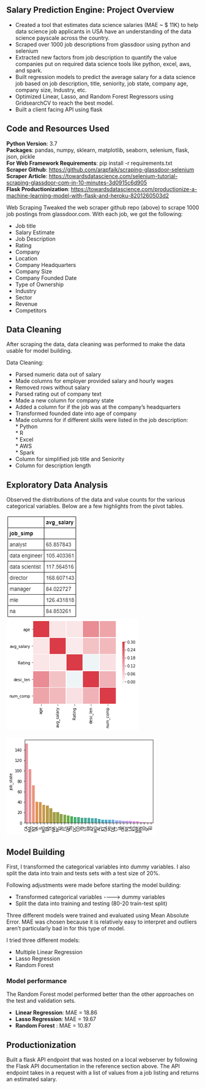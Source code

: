 ## Salary Prediction Engine: Project Overview

* Created a tool that estimates data science salaries (MAE ~ $ 11K) to help data science job applicants in USA have an understanding of the data science payscale across the country.
* Scraped over 1000 job descriptions from glassdoor using python and selenium
* Extracted new factors from job description to quantify the value companies put on required data science tools like python, excel, aws, and spark. 
* Built regression models to predict the average salary for a data science job based on job description, title, seniority, job state, company age, company size, Industry, etc.
* Optimized Linear, Lasso, and Random Forest Regressors using GridsearchCV to reach the best model.
* Built a client facing API using flask

## Code and Resources Used

**Python Version**: 3.7<br/>
**Packages**: pandas, numpy, sklearn, matplotlib, seaborn, selenium, flask, json, pickle<br/>
**For Web Framework Requirements**: pip install -r requirements.txt<br/>
**Scraper Github**: https://github.com/arapfaik/scraping-glassdoor-selenium<br/>
**Scraper Article**: https://towardsdatascience.com/selenium-tutorial-scraping-glassdoor-com-in-10-minutes-3d0915c6d905<br/>
**Flask Productionization**: https://towardsdatascience.com/productionize-a-machine-learning-model-with-flask-and-heroku-8201260503d2<br/>

Web Scraping
Tweaked the web scraper github repo (above) to scrape 1000 job postings from glassdoor.com. With each job, we got the following:

* Job title<br/>
* Salary Estimate<br/>
* Job Description<br/>
* Rating<br/>
* Company<br/>
* Location<br/>
* Company Headquarters<br/>
* Company Size<br/>
* Company Founded Date<br/>
* Type of Ownership<br/>
* Industry<br/>
* Sector<br/>
* Revenue<br/>
* Competitors<br/>

## Data Cleaning<br/>

After scraping the data, data cleaning was performed to make the data usable for model building.<br/>

Data Cleaning:<br/>
* Parsed numeric data out of salary<br/>
* Made columns for employer provided salary and hourly wages<br/>
* Removed rows without salary<br/>
* Parsed rating out of company text<br/>
* Made a new column for company state<br/>
* Added a column for if the job was at the company’s headquarters<br/>
* Transformed founded date into age of company<br/>
* Made columns for if different skills were listed in the job description:<br/>
        * Python<br/>
        * R<br/>
        * Excel<br/>
        * AWS<br/>
        * Spark<br/>
* Column for simplified job title and Seniority<br/>
* Column for description length<br/>

## Exploratory Data Analysis

Observed the distributions of the data and value counts for the various categorical variables. Below are a few highlights from the pivot tables.<br/>

![alt text](https://github.com/Vignesh-Shenbagarajan/salary-prediction-engine/blob/master/salary_by_job_title.PNG) ![alt text](https://github.com/Vignesh-Shenbagarajan/salary-prediction-engine/blob/master/correlation_visual.png)

![alt text](https://github.com/Vignesh-Shenbagarajan/salary-prediction-engine/blob/master/positions_by_state.png)
## Model Building
First, I transformed the categorical variables into dummy variables. I also split the data into train and tests sets with a test size of 20%.

Following adjustments were made before starting the model building:<br/>
* Transformed categorical variables ----> dummy variables<br/>
* Split the data into training and testing (80-20 train-test split)

Three different models were trained and evaluated using Mean Absolute Error. MAE was chosen because it is relatively easy to interpret and outliers aren’t particularly bad in for this type of model.

I tried three different models:

* Multiple Linear Regression <br/>
* Lasso Regression <br/>
* Random Forest <br/>

### Model performance
The Random Forest model performed better than the other approaches on the test and validation sets.

* **Linear Regression**: MAE = 18.86
* **Lasso Regression**: MAE = 19.67
* **Random Forest** : MAE = 10.87

## Productionization

Built a flask API endpoint that was hosted on a local webserver by following the Flask API documentation in the reference section above. The API endpoint takes in a request with a list of values from a job listing and returns an estimated salary.
